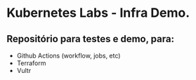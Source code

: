 # Kubernetes Labs - Infra Demo.

## Repositório para testes e demo, para:

- Github Actions (workflow, jobs, etc)
- Terraform
- Vultr
